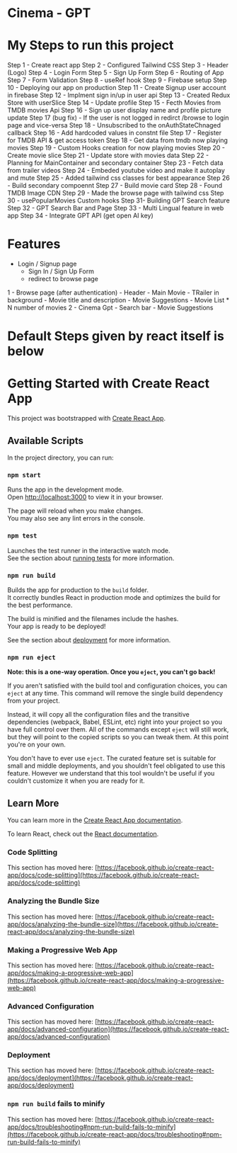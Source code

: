 # Cinema - GPT

# My Steps to run this project

 Step 1 - Create react app
 Step 2 - Configured Tailwind CSS
 Step 3 - Header (Logo)
 Step 4 - Login Form
 Step 5 - Sign Up Form
 Step 6 - Routing of App
 Step 7 - Form Validation
 Step 8 - useRef hook
 Step 9 - Firebase setup
 Step 10 - Deploying our app on production
 Step 11 - Create Signup user account in firebase
 Step 12 - Implment sign in/up in user api
 Step 13 - Created Redux Store with userSlice
 Step 14 - Update profile
 Step 15 - Fecth Movies from TMDB movies Api 
 Step 16 - Sign up user display name and profile picture update
 Step 17 (bug fix) - If the user is not logged in redirct /browse to login page and vice-versa
 Step 18 - Unsubscribed to the onAuthStateChnaged callback
 Step 16 - Add hardcoded values in constnt file
 Step 17 - Register for TMDB API & get access token
 Step 18 - Get data from tmdb now playing movies
 Step 19 - Custom Hooks creation for now playing movies 
 Step 20 - Create movie slice
 Step 21 - Update store with movies data
 Step 22 - Planning for MainContainer and  secondary container
 Step 23 - Fetch data from trailer videos
 Step 24 - Embeded youtube video and make it autoplay and mute
 Step 25 - Added tailwind css classes for best appearance
 Step 26 - Build secondary compoennt
 Step 27 - Build movie card
 Step 28 - Found TMDB Image CDN
 Step 29 - Made the browse page with tailwind css 
 Step 30 - usePopularMovies Custom hooks
 Step 31- Building GPT Search feature
 Step 32 - GPT Search Bar and Page
 Step 33 - Multi Lingual feature in web app
 Step 34 - Integrate GPT API (get open AI key)
 

# Features 
 - Login / Signup page
    - Sign In / Sign Up Form
    - redirect to browse page

 1 - Browse page (after authentication)
    - Header
    - Main Movie 
        - TRailer in background
        - Movie title and description
        - Movie Suggestions
            - Movie List * N number of movies
2 - Cinema Gpt
    - Search bar
    - Movie Suggestions






# #############################

# Default Steps given by react itself is below

# Getting Started with Create React App

This project was bootstrapped with [Create React App](https://github.com/facebook/create-react-app).

## Available Scripts

In the project directory, you can run:

### `npm start`

Runs the app in the development mode.\
Open [http://localhost:3000](http://localhost:3000) to view it in your browser.

The page will reload when you make changes.\
You may also see any lint errors in the console.

### `npm test`

Launches the test runner in the interactive watch mode.\
See the section about [running tests](https://facebook.github.io/create-react-app/docs/running-tests) for more information.

### `npm run build`

Builds the app for production to the `build` folder.\
It correctly bundles React in production mode and optimizes the build for the best performance.

The build is minified and the filenames include the hashes.\
Your app is ready to be deployed!

See the section about [deployment](https://facebook.github.io/create-react-app/docs/deployment) for more information.

### `npm run eject`

**Note: this is a one-way operation. Once you `eject`, you can't go back!**

If you aren't satisfied with the build tool and configuration choices, you can `eject` at any time. This command will remove the single build dependency from your project.

Instead, it will copy all the configuration files and the transitive dependencies (webpack, Babel, ESLint, etc) right into your project so you have full control over them. All of the commands except `eject` will still work, but they will point to the copied scripts so you can tweak them. At this point you're on your own.

You don't have to ever use `eject`. The curated feature set is suitable for small and middle deployments, and you shouldn't feel obligated to use this feature. However we understand that this tool wouldn't be useful if you couldn't customize it when you are ready for it.

## Learn More

You can learn more in the [Create React App documentation](https://facebook.github.io/create-react-app/docs/getting-started).

To learn React, check out the [React documentation](https://reactjs.org/).

### Code Splitting

This section has moved here: [https://facebook.github.io/create-react-app/docs/code-splitting](https://facebook.github.io/create-react-app/docs/code-splitting)

### Analyzing the Bundle Size

This section has moved here: [https://facebook.github.io/create-react-app/docs/analyzing-the-bundle-size](https://facebook.github.io/create-react-app/docs/analyzing-the-bundle-size)

### Making a Progressive Web App

This section has moved here: [https://facebook.github.io/create-react-app/docs/making-a-progressive-web-app](https://facebook.github.io/create-react-app/docs/making-a-progressive-web-app)

### Advanced Configuration

This section has moved here: [https://facebook.github.io/create-react-app/docs/advanced-configuration](https://facebook.github.io/create-react-app/docs/advanced-configuration)

### Deployment

This section has moved here: [https://facebook.github.io/create-react-app/docs/deployment](https://facebook.github.io/create-react-app/docs/deployment)

### `npm run build` fails to minify

This section has moved here: [https://facebook.github.io/create-react-app/docs/troubleshooting#npm-run-build-fails-to-minify](https://facebook.github.io/create-react-app/docs/troubleshooting#npm-run-build-fails-to-minify)
